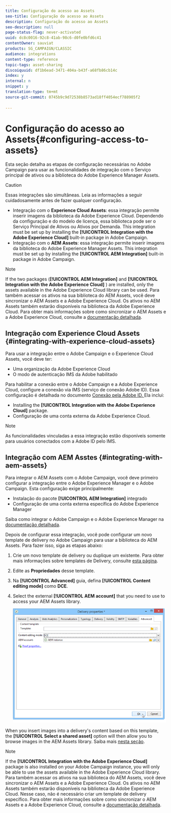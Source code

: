 ```yaml
---
title: Configuração do acesso ao Assets
seo-title: Configuração do acesso ao Assets
description: Configuração do acesso ao Assets
seo-description: null
page-status-flag: never-activated
uuid: dc8c0016-92c8-41ab-98c6-d0fe0bfd6c41
contentOwner: sauviat
products: SG_CAMPAIGN/CLASSIC
audience: integrations
content-type: reference
topic-tags: asset-sharing
discoiquuid: df1b6ead-3471-404a-b43f-a68fb86cb14c
index: y
internal: n
snippet: y
translation-type: tm+mt
source-git-commit: 0745b9c9d72538b8573ad18ff4054ecf788905f2

---
```



# Configuração do acesso ao Assets{#configuring-access-to-assets}

Esta seção detalha as etapas de configuração necessárias no Adobe Campaign para usar as funcionalidades de integração com o Serviço principal de ativos ou a biblioteca do Adobe Experience Manager Assets.

>[!CAUTION]
>
>Essas integrações são simultâneas. Leia as informações a seguir cuidadosamente antes de fazer qualquer configuração.

* Integração com o **Experience Cloud
          Assets**: essa integração permite inserir imagens da biblioteca da Adobe
          Experience Cloud. Dependendo da configuração e do modelo de licença, essa biblioteca pode ser o 
          Serviço Principal de Ativos ou Ativos por Demanda. This integration must be set up by installing the **[!UICONTROL Integration with the Adobe Experience Cloud]** built-in package in Adobe Campaign.
* Integração com o **AEM Assets**: essa integração permite inserir imagens da biblioteca do Adobe Experience Manager Assets. This integration must be set up by installing the **[!UICONTROL AEM Integration]** built-in package in Adobe Campaign.

>[!NOTE]
>
>If the two packages (**[!UICONTROL AEM Integration]** and **[!UICONTROL Integration with the Adobe Experience Cloud]** ) are installed, only the assets available in the Adobe Experience Cloud library can be used. Para também acessar os ativos na sua 
              biblioteca do AEM Assets, você deve sincronizar o AEM Assets e a Adobe Experience Cloud. Os
             ativos no AEM Assets também estarão disponíveis na biblioteca da Adobe Experience
             Cloud. Para obter mais informações sobre como sincronizar o AEM Assets e a Adobe Experience Cloud, consulte a [documentação detalhada](https://docs.adobe.com/docs/en/aod/overview/collaborating/aem-assets-aod-sync.html).

## Integração com Experience Cloud Assets {#integrating-with-experience-cloud-assets}

Para usar a integração entre o Adobe Campaign e o Experience Cloud Assets, você deve ter:

* Uma organização da Adobe Experience Cloud
* O modo de autenticação IMS da Adobe habilitado

Para habilitar a conexão entre o Adobe Campaign e a Adobe Experience Cloud, configure a conexão via IMS (serviço de conexão Adobe ID). Essa configuração é detalhada no documento [Conexão pela Adobe ID. ](../../integrations/using/about-adobe-id.md) Ela inclui:

* Installing the **[!UICONTROL Integration with the Adobe Experience Cloud]** package.
* Configuração de uma conta externa da Adobe Experience Cloud.

>[!NOTE]
>
>As funcionalidades vinculadas a essa integração estão disponíveis somente para usuários conectados com a Adobe ID pelo IMS.

## Integração com AEM Asstes {#integrating-with-aem-assets}

Para integrar o AEM Assets com o Adobe Campaign, você deve primeiro configurar a integração entre o Adobe Experience Manager e o Adobe Campaign. Esta configuração exige principalmente:

* Instalação do pacote **[!UICONTROL AEM Integration]** integrado
* Configuração de uma conta externa específica do Adobe Experience Manager

Saiba como integrar o Adobe Campaign e o Adobe Experience Manager na [documentação detalhada](../../integrations/using/about-adobe-experience-manager.md).

Depois de configurar essa integração, você pode configurar um novo template de delivery no Adobe Campaign para usar a biblioteca do AEM Assets. Para fazer isso, siga as etapas abaixo:

1. Crie um novo template de delivery ou duplique um existente. Para obter mais informações sobre templates de Delivery, consulte [esta página](../../delivery/using/about-templates.md).
1. Edite as **Propriedades** desse template.
1. Na **[!UICONTROL Advanced]** guia, defina **[!UICONTROL Content editing mode]** como **DCE**.
1. Select the external **[!UICONTROL AEM account]** that you need to use to access your AEM Assets library.

   ![](assets/dam_aem_assets1.png)

When you insert images into a delivery&#39;s content based on this template, the **[!UICONTROL Select a shared asset]** option will then allow you to browse images in the AEM Assets library. Saiba mais [nesta seção](../../integrations/using/inserting-a-shared-asset.md).

>[!NOTE]
>
>If the **[!UICONTROL Integration with the Adobe Experience Cloud]** package is also installed on your Adobe Campaign instance, you will only be able to use the assets available in the Adobe Experience Cloud library. Para também acessar os ativos na sua 
              biblioteca do AEM Assets, você deve sincronizar o AEM Assets e a Adobe Experience Cloud. Os
             ativos no AEM Assets também estarão disponíveis na biblioteca da Adobe Experience
             Cloud. Nesse caso, não é necessário criar um template de delivery 
         específico. Para obter mais informações sobre como sincronizar o AEM Assets e a Adobe Experience Cloud, consulte a [documentação detalhada](https://docs.adobe.com/docs/en/aod/overview/collaborating/aem-assets-aod-sync.html).

